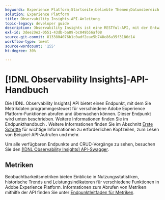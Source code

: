 ```yaml
---
keywords: Experience Platform;Startseite;beliebte Themen;Datumsbereich
solution: Experience Platform
title: Observability Insights-API-Anleitung
topic-legacy: developer guide
description: Observability Insights ist eine RESTful-API, mit der Entwickler wichtige Beobachtbarkeitsmetriken in Adobe Experience Platform verfügbar machen können. Diese Metriken liefern Einblicke in Statistiken zur Platform-Nutzung, Systemdiagnosen für Platform-Dienste, historische Trends und Leistungsindikatoren für verschiedene Platform-Funktionen.
exl-id: 3dee20e2-0551-43db-ba89-bc049b56af08
source-git-commit: 8133804076b1c0adf2eae5b748e86a35f3186d14
workflow-type: tm+mt
source-wordcount: '155'
ht-degree: 30%

---
```


# [!DNL Observability Insights]-API-Handbuch

Die [!DNL Observability Insights] API bietet einen Endpunkt, mit dem Sie Metrikdaten programmgesteuert für verschiedene Adobe Experience Platform-Funktionen abrufen und überwachen können. Dieser Endpunkt wird unten beschrieben. Weitere Informationen finden Sie im Endpunkthandbuch . Weitere Informationen finden Sie im Abschnitt [Erste Schritte](./getting-started.md) für wichtige Informationen zu erforderlichen Kopfzeilen, zum Lesen von Beispiel-API-Aufrufen und mehr.

Um alle verfügbaren Endpunkte und CRUD-Vorgänge zu sehen, besuchen Sie den [[!DNL Observability Insights] API-Swagger](https://www.adobe.io/experience-platform-apis/references/observability-insights/).

## Metriken

Beobachtbarkeitsmetriken bieten Einblicke in Nutzungsstatistiken, historische Trends und Leistungsindikatoren für verschiedene Funktionen in Adobe Experience Platform. Informationen zum Abrufen von Metriken mithilfe der API finden Sie unter [Endpunktleitfaden für Metriken](./metrics.md).
